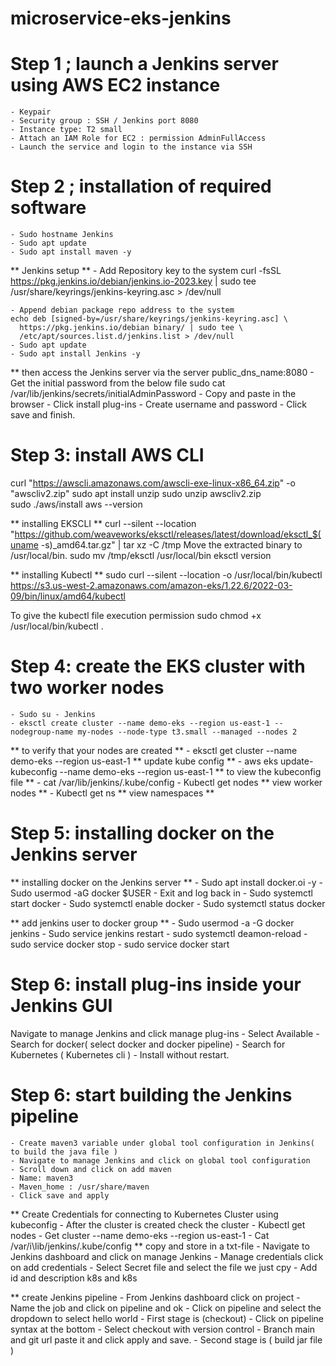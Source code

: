 # microservice-eks-jenkins
# Step 1 ; launch a Jenkins server using AWS EC2 instance
	- Keypair
	- Security group : SSH / Jenkins port 8080
	- Instance type: T2 small
	- Attach an IAM Role for EC2 : permission AdminFullAccess
	- Launch the service and login to the instance via SSH

# Step 2 ; installation of required software 
	- Sudo hostname Jenkins
	- Sudo apt update
	- Sudo apt install maven -y
** Jenkins setup **
	- Add Repository key to the system
	curl -fsSL https://pkg.jenkins.io/debian/jenkins.io-2023.key | sudo tee \
	  /usr/share/keyrings/jenkins-keyring.asc > /dev/null
	
	- Append debian package repo address to the system
	echo deb [signed-by=/usr/share/keyrings/jenkins-keyring.asc] \
	  https://pkg.jenkins.io/debian binary/ | sudo tee \
	  /etc/apt/sources.list.d/jenkins.list > /dev/null
	- Sudo apt update 
	- Sudo apt install Jenkins -y
** then access the Jenkins server via the server public_dns_name:8080
	- Get the initial password from the below file
	sudo cat /var/lib/jenkins/secrets/initialAdminPassword
	- Copy and paste in the browser
	- Click install plug-ins
	- Create username and password 
	- Click save and finish.

# Step 3: install AWS CLI 
curl "https://awscli.amazonaws.com/awscli-exe-linux-x86_64.zip" -o "awscliv2.zip" 
sudo apt install unzip
sudo unzip awscliv2.zip  
sudo ./aws/install
aws --version

** installing EKSCLI **
curl --silent --location "https://github.com/weaveworks/eksctl/releases/latest/download/eksctl_$(uname -s)_amd64.tar.gz" | tar xz -C /tmp
Move the extracted binary to /usr/local/bin. 
sudo mv /tmp/eksctl /usr/local/bin
eksctl version

** installing Kubectl **
sudo curl --silent --location -o /usr/local/bin/kubectl   https://s3.us-west-2.amazonaws.com/amazon-eks/1.22.6/2022-03-09/bin/linux/amd64/kubectl

To give the kubectl file execution permission
sudo chmod +x /usr/local/bin/kubectl .

# Step 4: create the EKS cluster with two worker nodes
	- Sudo su - Jenkins
	- eksctl create cluster --name demo-eks --region us-east-1 --nodegroup-name my-nodes --node-type t3.small --managed --nodes 2 
** to verify that your nodes are created **
	- eksctl get cluster --name demo-eks --region us-east-1
** update kube config **
	- aws eks update-kubeconfig --name demo-eks --region us-east-1
** to view the kubeconfig file  **
	- cat  /var/lib/jenkins/.kube/config
	- Kubectl get nodes               ** view worker nodes **
	- Kubectl get ns                      ** view namespaces **



# Step 5: installing docker on the Jenkins server
** installing docker on the Jenkins server **
	- Sudo apt install docker.oi -y
	- Sudo usermod -aG docker $USER
	- Exit and log back in
	- Sudo systemctl start docker
	- Sudo systemctl enable docker
	- Sudo systemctl status docker

** add jenkins user to docker group **
	- Sudo usermod -a -G docker jenkins
	- Sudo service jenkins restart 
	-  sudo systemctl deamon-reload 
	- sudo service docker stop 
	-  sudo service docker start  

# Step 6: install plug-ins inside your Jenkins GUI
Navigate to manage Jenkins  and click manage plug-ins
	- Select Available 
	- Search for docker( select docker and docker pipeline)
	- Search for Kubernetes ( Kubernetes cli )
	- Install without restart.

# Step 6: start building the Jenkins pipeline
	- Create maven3 variable under global tool configuration in Jenkins( to build the java file )
	- Navigate to manage Jenkins and click on global tool configuration
	- Scroll down and click on add maven
	- Name: maven3
	- Maven_home : /usr/share/maven
	- Click save and apply

** Create Credentials for connecting to Kubernetes Cluster using kubeconfig
   	- After the cluster is created check the cluster
	- Kubectl get nodes
	- Get cluster --name demo-eks --region us-east-1
	- Cat /var/i\lib/jenkins/.kube/config  ** copy and store in a txt-file
	- Navigate to Jenkins dashboard and click on manage Jenkins
	- Manage credentials click on add credentials
	- Select Secret file and select the file we just cpy
    - Add id and description k8s and k8s


** create Jenkins pipeline
	- From Jenkins dashboard click on project
	- Name the job and click on pipeline and ok
	- Click on pipeline and select the dropdown to select hello world
	- First stage is (checkout)
	- Click on pipeline syntax at the bottom 
	- Select checkout with version control
	- Branch main and git url  paste it and click apply and save.
	- Second stage is ( build jar file )
	
	


	





